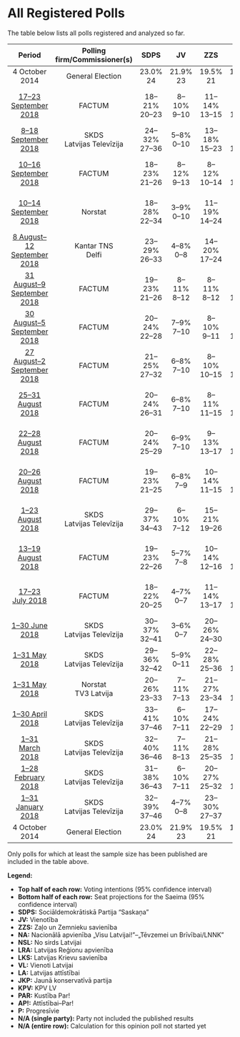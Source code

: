 # All Registered Polls

The table below lists all polls registered and analyzed so far.

| Period     | Polling firm/Commissioner(s) | SDPS | JV | ZZS | NA | NSL | LRA | LKS | VL | LA | JKP | KPV | PAR | AP! | P |
|:----------:|:----------------------------:|:--:|:--:|:--:|:--:|:--:|:--:|:--:|:--:|:--:|:--:|:--:|:--:|:--:|:--:|
| 4 October 2014 | General Election | 23.0% <br> 24 | 21.9% <br> 23 | 19.5% <br> 21 | 16.6% <br> 17 | 6.8% <br> 7 | 6.7% <br> 8 | 1.6% <br> 0 | 1.2% <br> 0 | 0.9% <br> 0 | 0.7% <br> 0 | 0.0% <br> 0 | 0.0% <br> 0 | 0.9% <br> 0 | 0.0% <br> 0 |
| [17–23 September 2018](2018-09-23-FACTUM.html) | FACTUM | 18–21% <br> 20–23 | 8–10% <br> 9–10 | 11–14% <br> 13–15 | 11–14% <br> 12–14 | N/A <br> N/A | 2–4% <br> 0 | 2–3% <br> 0 | N/A <br> N/A | N/A <br> N/A | 15–18% <br> 15–19 | 10–12% <br> 10–14 | N/A <br> N/A | 10–12% <br> 10–14 | 2–3% <br> 0 |
| [8–18 September 2018](2018-09-18-SKDS.html) | SKDS <br> Latvijas Televīzija | 24–32% <br> 27–36 | 5–8% <br> 0–10 | 13–18% <br> 15–23 | 9–14% <br> 10–15 | 1–4% <br> 0 | 2–5% <br> 0–7 | 2–4% <br> 0 | N/A <br> N/A | N/A <br> N/A | 6–11% <br> 7–13 | 8–13% <br> 9–15 | N/A <br> N/A | 6–11% <br> 7–12 | 1–3% <br> 0 |
| [10–16 September 2018](2018-09-16-FACTUM.html) | FACTUM | 18–23% <br> 21–26 | 8–12% <br> 9–13 | 8–12% <br> 10–14 | 11–15% <br> 12–17 | N/A <br> N/A | 2–4% <br> 0 | 2–4% <br> 0 | N/A <br> N/A | N/A <br> N/A | 12–16% <br> 13–18 | 9–13% <br> 9–14 | N/A <br> N/A | 10–14% <br> 10–15 | 1–3% <br> 0 |
| [10–14 September 2018](2018-09-14-Norstat.html) | Norstat | 18–28% <br> 22–34 | 3–9% <br> 0–10 | 11–19% <br> 14–24 | 6–13% <br> 6–15 | N/A <br> N/A | 1–5% <br> 0 | 2–6% <br> 0–7 | N/A <br> N/A | N/A <br> N/A | 7–14% <br> 8–16 | 10–17% <br> 11–22 | N/A <br> N/A | 5–11% <br> 7–14 | 1–4% <br> 0 |
| [8 August–12 September 2018](2018-09-12-KantarTNS.html) | Kantar TNS <br> Delfi | 23–29% <br> 26–33 | 4–8% <br> 0–8 | 14–20% <br> 17–24 | 6–10% <br> 6–12 | 0–1% <br> 0 | 0–2% <br> 0 | 0–2% <br> 0 | N/A <br> N/A | N/A <br> N/A | 7–12% <br> 7–14 | 14–19% <br> 15–23 | N/A <br> N/A | 5–9% <br> 7–10 | 1–2% <br> 0 |
| [31 August–9 September 2018](2018-09-09-FACTUM.html) | FACTUM | 19–23% <br> 21–26 | 8–11% <br> 8–12 | 8–11% <br> 8–12 | 12–16% <br> 13–18 | N/A <br> N/A | 3–5% <br> 0–7 | 2–4% <br> 0 | N/A <br> N/A | N/A <br> N/A | 13–17% <br> 15–20 | 11–15% <br> 12–17 | N/A <br> N/A | 8–11% <br> 8–12 | N/A <br> N/A |
| [30 August–5 September 2018](2018-09-05-FACTUM.html) | FACTUM | 20–24% <br> 22–28 | 7–9% <br> 7–10 | 8–10% <br> 9–11 | 12–15% <br> 13–17 | N/A <br> N/A | 3–5% <br> 0–7 | 1–3% <br> 0 | N/A <br> N/A | N/A <br> N/A | 13–17% <br> 15–20 | 12–15% <br> 13–16 | N/A <br> N/A | 9–11% <br> 9–13 | N/A <br> N/A |
| [27 August–2 September 2018](2018-09-02-FACTUM.html) | FACTUM | 21–25% <br> 27–32 | 6–8% <br> 7–10 | 8–10% <br> 10–15 | 10–13% <br> 14–18 | N/A <br> N/A | 2–4% <br> 0 | 1–3% <br> 0 | N/A <br> N/A | N/A <br> N/A | 13–16% <br> 17–21 | 10–13% <br> 13–16 | N/A <br> N/A | 9–12% <br> 0 | 2–4% <br> 0 |
| [25–31 August 2018](2018-08-31-FACTUM.html) | FACTUM | 20–24% <br> 26–31 | 6–8% <br> 7–10 | 8–11% <br> 11–15 | 10–13% <br> 14–18 | N/A <br> N/A | 2–4% <br> 0 | 2–4% <br> 0 | N/A <br> N/A | N/A <br> N/A | 13–16% <br> 16–21 | 11–14% <br> 14–18 | N/A <br> N/A | 10–13% <br> 0 | 2–4% <br> 0 |
| [22–28 August 2018](2018-08-28-FACTUM.html) | FACTUM | 20–24% <br> 25–29 | 6–9% <br> 7–10 | 9–13% <br> 13–17 | 10–14% <br> 12–18 | N/A <br> N/A | 1–3% <br> 0 | 2–4% <br> 0 | N/A <br> N/A | N/A <br> N/A | 11–15% <br> 14–19 | 13–17% <br> 16–21 | N/A <br> N/A | 9–13% <br> 0 | N/A <br> N/A |
| [20–26 August 2018](2018-08-26-FACTUM.html) | FACTUM | 19–23% <br> 21–25 | 6–8% <br> 7–9 | 10–14% <br> 11–15 | 10–14% <br> 12–15 | N/A <br> N/A | 1–3% <br> 0 | 1–3% <br> 0 | N/A <br> N/A | N/A <br> N/A | 10–14% <br> 12–15 | 15–19% <br> 16–20 | N/A <br> N/A | 9–13% <br> 10–14 | N/A <br> N/A |
| [1–23 August 2018](2018-08-23-SKDS.html) | SKDS <br> Latvijas Televīzija | 29–37% <br> 34–43 | 6–10% <br> 7–12 | 15–21% <br> 19–26 | 7–12% <br> 8–15 | 2–4% <br> 0 | 3–6% <br> 0–8 | 1–3% <br> 0 | N/A <br> N/A | N/A <br> N/A | 3–6% <br> 0–7 | 9–14% <br> 11–17 | N/A <br> N/A | 3–7% <br> 0 | N/A <br> N/A |
| [13–19 August 2018](2018-08-19-FACTUM.html) | FACTUM | 19–23% <br> 22–26 | 5–7% <br> 7–8 | 10–14% <br> 12–16 | 10–14% <br> 12–15 | 1–2% <br> 0 | 3–5% <br> 0 | 3–5% <br> 0 | N/A <br> N/A | N/A <br> N/A | 9–12% <br> 9–13 | 14–18% <br> 16–20 | N/A <br> N/A | 9–12% <br> 10–13 | N/A <br> N/A |
| [17–23 July 2018](2018-07-23-FACTUM.html) | FACTUM | 18–22% <br> 20–25 | 4–7% <br> 0–7 | 11–14% <br> 13–17 | 13–17% <br> 13–18 | 1–2% <br> 0 | 3–5% <br> 0–7 | 1–3% <br> 0 | N/A <br> N/A | N/A <br> N/A | 9–12% <br> 8–15 | 13–17% <br> 13–18 | 10–13% <br> 10–15 | N/A <br> N/A | N/A <br> N/A |
| [1–30 June 2018](2018-06-30-SKDS.html) | SKDS <br> Latvijas Televīzija | 30–37% <br> 32–41 | 3–6% <br> 0–7 | 20–26% <br> 24–30 | 8–12% <br> 8–14 | 1–4% <br> 0 | 2–4% <br> 0 | 1–3% <br> 0 | N/A <br> N/A | N/A <br> N/A | 5–9% <br> 0–9 | 5–9% <br> 6–10 | 6–10% <br> 7–11 | N/A <br> N/A | 1–3% <br> 0 |
| [1–31 May 2018](2018-05-31-SKDS.html) | SKDS <br> Latvijas Televīzija | 29–36% <br> 32–42 | 5–9% <br> 0–11 | 22–28% <br> 25–36 | 10–15% <br> 11–18 | 2–4% <br> 0 | 2–5% <br> 0 | 1–4% <br> 0 | N/A <br> N/A | N/A <br> N/A | 3–6% <br> 0–7 | 4–7% <br> 0–9 | 4–7% <br> 0–8 | N/A <br> N/A | N/A <br> N/A |
| [1–31 May 2018](2018-05-31-Norstat.html) | Norstat <br> TV3 Latvija | 20–26% <br> 23–33 | 7–11% <br> 7–13 | 21–27% <br> 23–34 | 10–15% <br> 13–18 | 2–4% <br> 0 | 3–6% <br> 0–8 | N/A <br> N/A | N/A <br> N/A | 2–4% <br> 0 | 7–11% <br> 8–13 | 4–7% <br> 0–8 | 4–7% <br> 0–8 | N/A <br> N/A | N/A <br> N/A |
| [1–30 April 2018](2018-04-30-SKDS.html) | SKDS <br> Latvijas Televīzija | 33–41% <br> 37–46 | 6–10% <br> 7–11 | 17–24% <br> 22–29 | 11–16% <br> 12–19 | N/A <br> N/A | 3–6% <br> 0–7 | N/A <br> N/A | 2–5% <br> 0 | N/A <br> N/A | 4–8% <br> 0–9 | 3–6% <br> 0–6 | 2–4% <br> 0 | N/A <br> N/A | N/A <br> N/A |
| [1–31 March 2018](2018-03-31-SKDS.html) | SKDS <br> Latvijas Televīzija | 32–40% <br> 36–46 | 7–11% <br> 8–13 | 21–28% <br> 25–35 | 9–14% <br> 10–17 | 1–3% <br> 0 | 2–5% <br> 0 | 1–3% <br> 0 | 0–2% <br> 0 | 1–3% <br> 0 | 5–9% <br> 0–10 | 2–5% <br> 0 | 1–4% <br> 0 | N/A <br> N/A | N/A <br> N/A |
| [1–28 February 2018](2018-02-28-SKDS.html) | SKDS <br> Latvijas Televīzija | 31–38% <br> 36–43 | 6–10% <br> 7–11 | 20–27% <br> 25–32 | 10–15% <br> 12–19 | N/A <br> N/A | 2–5% <br> 0–6 | N/A <br> N/A | N/A <br> N/A | N/A <br> N/A | 5–9% <br> 0–11 | 2–5% <br> 0 | N/A <br> N/A | N/A <br> N/A | N/A <br> N/A |
| [1–31 January 2018](2018-01-31-SKDS.html) | SKDS <br> Latvijas Televīzija | 32–39% <br> 37–46 | 4–7% <br> 0–8 | 23–30% <br> 27–37 | 8–13% <br> 9–17 | 1–3% <br> 0 | 3–6% <br> 0–7 | N/A <br> N/A | N/A <br> N/A | N/A <br> N/A | 5–10% <br> 7–11 | 2–5% <br> 0–6 | 1–4% <br> 0 | N/A <br> N/A | N/A <br> N/A |
| 4 October 2014 | General Election | 23.0% <br> 24 | 21.9% <br> 23 | 19.5% <br> 21 | 16.6% <br> 17 | 6.8% <br> 7 | 6.7% <br> 8 | 1.6% <br> 0 | 1.2% <br> 0 | 0.9% <br> 0 | 0.7% <br> 0 | 0.0% <br> 0 | 0.0% <br> 0 | 0.9% <br> 0 | 0.0% <br> 0 |

Only polls for which at least the sample size has been published are included in the table above.

**Legend:**
+ **Top half of each row:** Voting intentions (95% confidence interval)
+ **Bottom half of each row:** Seat projections for the Saeima (95% confidence interval)
+ **SDPS:** Sociāldemokrātiskā Partija “Saskaņa”
+ **JV:** Vienotība
+ **ZZS:** Zaļo un Zemnieku savienība
+ **NA:** Nacionālā apvienība „Visu Latvijai!”–„Tēvzemei un Brīvībai/LNNK”
+ **NSL:** No sirds Latvijai
+ **LRA:** Latvijas Reģionu apvienība
+ **LKS:** Latvijas Krievu savienība
+ **VL:** Vienoti Latvijai
+ **LA:** Latvijas attīstībai
+ **JKP:** Jaunā konservatīvā partija
+ **KPV:** KPV LV
+ **PAR:** Kustība Par!
+ **AP!:** Attīstībai–Par!
+ **P:** Progresīvie
+ **N/A (single party):** Party not included the published results
+ **N/A (entire row):** Calculation for this opinion poll not started yet

